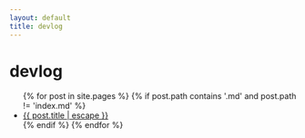```yaml
---
layout: default
title: devlog
---
```


# devlog

<ul>
  {% for post in site.pages %}
    {% if post.path contains '.md' and post.path != 'index.md' %}
      <li><a href="{{ post.url }}">{{ post.title | escape }}</a></li>
    {% endif %}
  {% endfor %}
</ul>

